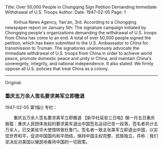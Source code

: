 Title: Over 50,000 People in Chongqing Sign Petition Demanding Immediate Withdrawal of U.S. Troops
Author:
Date: 1947-02-05
Page: 1

　　Xinhua News Agency, Yan'an, 3rd. According to a Chongqing newspaper report on January 5th: The signature campaign initiated by Chongqing people's organizations demanding the withdrawal of U.S. troops from China has come to an end. A total of over 50,000 people signed the petition, which has been submitted to the U.S. Ambassador to China for transmission to Truman. The signatories unanimously advocate the immediate withdrawal of U.S. troops from China in order to achieve world peace, promote domestic peace and unity in China, and maintain China's sovereignty, integrity, and national independence. It also stated: We firmly oppose all U.S. policies that treat China as a colony.



<hr /> 

Original: 


### 重庆五万余人签名要求美军立即撤退

1947-02-05
第1版()
专栏：

　　重庆五万余人签名要求美军立即撤退
    【新华社延安三日电】据一月五日重庆报载：重庆人民团体发起的要求美军退出中国签名运动已告一段落，签名者共计五万余人，已交美驻华大使馆转致杜鲁门。签名者一致主张美军立即退出中国，以实现世界和平，促进中国国内和平团结，保持中国主权完整、民族独立。并称：我们坚决反对美国以殖民地看待中国的一切政策。
